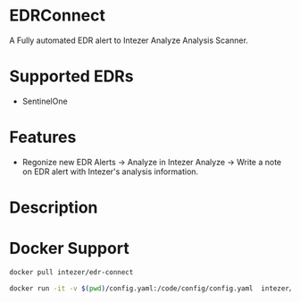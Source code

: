 # EDRConnect
A Fully automated EDR alert to Intezer Analyze Analysis Scanner.

# Supported EDRs
* SentinelOne

# Features
* Regonize new EDR Alerts -> Analyze in Intezer Analyze -> Write a note on EDR alert with Intezer's analysis information.

# Description


# Docker Support
```bash
docker pull intezer/edr-connect
```

```bash
docker run -it -v $(pwd)/config.yaml:/code/config/config.yaml  intezer/edr-connect 
```

